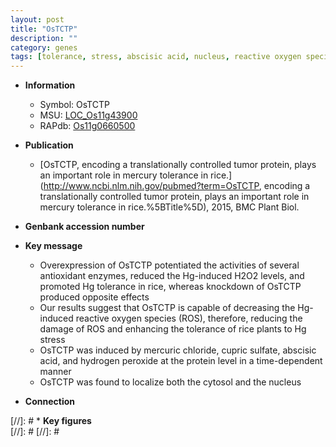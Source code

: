 ```yaml
---
layout: post
title: "OsTCTP"
description: ""
category: genes
tags: [tolerance, stress, abscisic acid, nucleus, reactive oxygen species]
---
```


* **Information**  
    + Symbol: OsTCTP  
    + MSU: [LOC_Os11g43900](http://rice.plantbiology.msu.edu/cgi-bin/ORF_infopage.cgi?orf=LOC_Os11g43900)  
    + RAPdb: [Os11g0660500](http://rapdb.dna.affrc.go.jp/viewer/gbrowse_details/irgsp1?name=Os11g0660500)  

* **Publication**  
    + [OsTCTP, encoding a translationally controlled tumor protein, plays an important role in mercury tolerance in rice.](http://www.ncbi.nlm.nih.gov/pubmed?term=OsTCTP, encoding a translationally controlled tumor protein, plays an important role in mercury tolerance in rice.%5BTitle%5D), 2015, BMC Plant Biol.

* **Genbank accession number**  

* **Key message**  
    + Overexpression of OsTCTP potentiated the activities of several antioxidant enzymes, reduced the Hg-induced H2O2 levels, and promoted Hg tolerance in rice, whereas knockdown of OsTCTP produced opposite effects
    + Our results suggest that OsTCTP is capable of decreasing the Hg-induced reactive oxygen species (ROS), therefore, reducing the damage of ROS and enhancing the tolerance of rice plants to Hg stress
    + OsTCTP was induced by mercuric chloride, cupric sulfate, abscisic acid, and hydrogen peroxide at the protein level in a time-dependent manner
    + OsTCTP was found to localize both the cytosol and the nucleus

* **Connection**  

[//]: # * **Key figures**  
[//]: # 
[//]: # 
